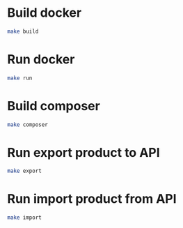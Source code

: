 # Build docker

```bash
make build
```

# Run docker

```bash
make run
```

# Build composer
    
```bash
make composer
```

# Run export product to API

```bash
make export
```

# Run import product from API

```bash
make import
```